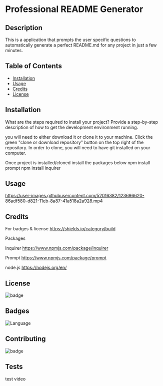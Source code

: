 # Professional README Generator


## Description 
This is a application that prompts the user specific questions to automatically generate a perfect README.md for any project in just a few minutes.


## Table of Contents 
* [Installation](#installation)
* [Usage](#usage)
* [Credits](#credits)
* [License](#license)


## Installation

What are the steps required to install your project? Provide a step-by-step description of how to get the development environment running.

you will need to either download it or clone it to your machine. Click the green "clone or download repository" button on the top right of the repository. In order to clone, you will need to have git installed on your computer.

Once project is installed/cloned install the packages below
npm install prompt
npm install inquirer


## Usage 

https://user-images.githubusercontent.com/52016382/123696620-86adf580-d821-11eb-8a87-41a518a2a928.mp4

## Credits

For badges & license https://shields.io/category/build

Packages

Inquirer https://www.npmjs.com/package/inquirer

Prompt https://www.npmjs.com/package/prompt

node.js https://nodejs.org/en/



## License
![badge](https://img.shields.io/npm/l/inquirer)

## Badges

![Language](https://img.shields.io/github/languages/top/rmwillow/readme-generator-)


## Contributing

![badge](https://img.shields.io/badge/GitHub-Rmwillow-pink)

## Tests

test video
